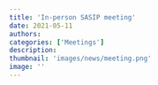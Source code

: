 ```yaml
---
title: 'In-person SASIP meeting'
date: 2021-05-11
authors:
categories: ['Meetings']
description:
thumbnail: 'images/news/meeting.png'
image: ''
---
```




